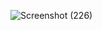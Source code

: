 ![Screenshot (226)](https://github.com/anaungureanu03/Advanced-Programming-2024/assets/126103134/7016d52a-05bd-4b95-aee1-4ab668c941fd)
